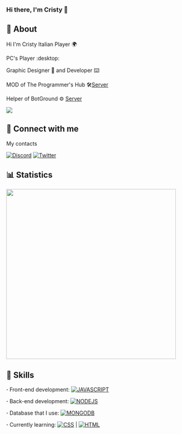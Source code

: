 <div align="left">
  <div>
    
### Hi there, I'm Cristy 👋

## 📄 About

Hi I'm Cristy Italian Player :earth_africa:

PC's Player :desktop:

Graphic Designer :art: and Developer :keyboard:

MOD of The Programmer's Hub 🛠️[Server](https://discord.gg/tXQ9m2sMdh)

Helper of BotGround :gear: [Server](https://discord.gg/)
    
  </div>
</div>

<div align="left">
  <a href="https://discord.com/users/587009268465795082" target="_blank"><img src="https://lanyard.cnrad.dev/api/587009268465795082?idleMessage=Watching something&bg=282a36&border=10px"></a>
</div>

## 🔗 Connect with me

My contacts

[![Discord](https://img.shields.io/badge/Discord-7289DA?style=for-the-badge&logo=discord&logoColor=white)](https://discord.gg/JmgehPSDD6)
[![Twitter](https://img.shields.io/badge/Twitter-1a8cd8?style=for-the-badge&logo=twitter&logoColor=white)](https://twitter.com/sonoCristy)

## 📊 Statistics

<div align="left"> 
  <a href="https://www.google.it/" target="_blank"><img width="450vh" src="https://github-readme-stats.vercel.app/api?username=sonoCristy&theme=github_dark&show_icons=true&hide=contribs,prs&width=5000px"></a>
</div>

## 👀 Skills

**·** Front-end development: [![JAVASCRIPT](https://camo.githubusercontent.com/1c2c77ac59069dfcef9352aeab50dc2d8866ced09d738413dfd63967ab91bac5/68747470733a2f2f696d672e736869656c64732e696f2f62616467652f2d4a6176617363726970742d626c61636b3f266c6f676f3d6a617661736372697074)](https://camo.githubusercontent.com/1c2c77ac59069dfcef9352aeab50dc2d8866ced09d738413dfd63967ab91bac5/68747470733a2f2f696d672e736869656c64732e696f2f62616467652f2d4a6176617363726970742d626c61636b3f266c6f676f3d6a617661736372697074)

**·** Back-end development: [![NODEJS](https://camo.githubusercontent.com/5d2064bd5b165cd977c66a3429ae8d1564a3eee36c529294b5b94c4ecb3fdbe6/68747470733a2f2f696d672e736869656c64732e696f2f62616467652f2d4e6f64652e6a732d626c61636b3f266c6f676f3d6e6f64652e6a73)](https://camo.githubusercontent.com/5d2064bd5b165cd977c66a3429ae8d1564a3eee36c529294b5b94c4ecb3fdbe6/68747470733a2f2f696d672e736869656c64732e696f2f62616467652f2d4e6f64652e6a732d626c61636b3f266c6f676f3d6e6f64652e6a73)

**·** Database that I use: [![MONGODB](https://camo.githubusercontent.com/ae870cc624f2aba78718acf44d4c7b386431aa77f1962bf52292cca2b9556e66/68747470733a2f2f696d672e736869656c64732e696f2f62616467652f2d4d6f6e676f44422d626c61636b3f266c6f676f3d6d6f6e676f6462)](https://camo.githubusercontent.com/ae870cc624f2aba78718acf44d4c7b386431aa77f1962bf52292cca2b9556e66/68747470733a2f2f696d672e736869656c64732e696f2f62616467652f2d4d6f6e676f44422d626c61636b3f266c6f676f3d6d6f6e676f6462)

**·** Currently learning: [![CSS](https://camo.githubusercontent.com/fd61d6ca4bc327aaaaa1754c6d68fc78af823fc7c6cacd793787b4e0f53aa066/68747470733a2f2f696d672e736869656c64732e696f2f62616467652f2d4353532d626c61636b3f266c6f676f3d63737333)](https://camo.githubusercontent.com/fd61d6ca4bc327aaaaa1754c6d68fc78af823fc7c6cacd793787b4e0f53aa066/68747470733a2f2f696d672e736869656c64732e696f2f62616467652f2d4353532d626c61636b3f266c6f676f3d63737333) | [![HTML](https://camo.githubusercontent.com/e305664dc3cd700bbc80c99d36cd7feafd872a1526e841ddf3809c6678a6939e/68747470733a2f2f696d672e736869656c64732e696f2f62616467652f2d48544d4c2d626c61636b3f266c6f676f3d68746d6c35)](https://camo.githubusercontent.com/e305664dc3cd700bbc80c99d36cd7feafd872a1526e841ddf3809c6678a6939e/68747470733a2f2f696d672e736869656c64732e696f2f62616467652f2d48544d4c2d626c61636b3f266c6f676f3d68746d6c35)